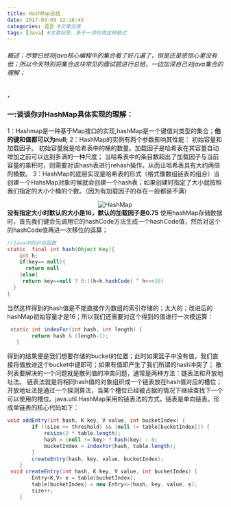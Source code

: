 ```yaml
---
title: HashMap总结
date: 2017-03-09 12:18:45
categories: 语言 #文章文类
tags: [Java] #文章标签，多于一项时用这种格式
---
```

###### 概述：尽管已经将java核心编程中的集合看了好几遍了，但是还是感觉心里没有低；所以今天特别将集合这块常见的面试题进行总结，一边加深自己对java集合的理解；
<!-- more -->，
### 一:谈谈你对HashMap具体实现的理解：
1：Hashmap是一种基于Map接口的实现,hashMap是一个键值对类型的集合；**他的键和值都可以为null;**
2：HashMap的实例有两个参数影响其性能：
    初始容量和加载因子。
    初始容量就是哈希表中的桶的数量。加载因子是哈希表在其容量自动增加之前可以达到多满的一种尺度；
    当哈希表中的条目数超出了加载因子与当前容量的乘积时，则需要对该hash表进行rehash操作。从而让哈希表具有大约两倍的桶数。
3：HashMap的底层实现是哈希表的形式（格式像数组链表的组合）当创建一个HahsMap对象时候就会创建一个hash表；如果创建时指定了大小就按照我们指定的大小个桶的个数。（因为有加载因子的存在一般都装不满）
    <center>![HashMap](/HashMap总结/1.jpg)</center>
    **没有指定大小时默认的大小是16，默认的加载因子是0.75**
    使用hashMap存储数据时，首先我们键会先调用它的hashCode方法生成一个hashCode值，然后对这个的hashCode值再进一次移位的运算；

```java
//java中的抖动函数
static  final int hash(Object Key){
    int h;
    if(key== null){
      return null  
    }else{
     return key==null ? 0:((h=h.hashCode) ^ h>>>16)
  }
} 
```
当然这样得到的hash值是不能直接作为数组的索引存储的；太大的；改进后的hashMap初始容量才是16；所以我们还需要对这个得到的值进行一次模运算：
```java
 static int indexFor(int hash, int length) {
        return hash & (length-1);
   }
```
得到的结果便是我们想要存储的bucket的位置；此时如果篮子中没有值，我们直接将值放进这个bucket中键即可；如果有值即产生了我们所谓的hash冲突了；
散列表要解决的一个问题就是散列值的冲突问题，通常是两种方法：链表法和开放地址法。
链表法就是将相同hash值的对象组织成一个链表放在hash值对应的槽位；
开放地址法是通过一个探测算法，当某个槽位已经被占据的情况下继续查找下一个可以使用的槽位。java.util.HashMap采用的链表法的方式，链表是单向链表。形成单链表的核心代码如下：
```java
void addEntry(int hash, K key, V value, int bucketIndex) {
        if ((size >= threshold) && (null != table[bucketIndex])) {
            resize(2 * table.length);
            hash = (null != key) ? hash(key) : 0;
            bucketIndex = indexFor(hash, table.length);
        }
        createEntry(hash, key, value, bucketIndex);
    }
 void createEntry(int hash, K key, V value, int bucketIndex) {
        Entry<K,V> e = table[bucketIndex];
        table[bucketIndex] = new Entry<>(hash, key, value, e);
        size++;
    }
```
   
